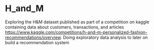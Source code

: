 # H_and_M
Exploring the H&M dataset published as part of a competition on kaggle containing data about customers, transactions, and articles https://www.kaggle.com/competitions/h-and-m-personalized-fashion-recommendations/overview. 
Doing exploratory data analysis to later on build a recommendation system
